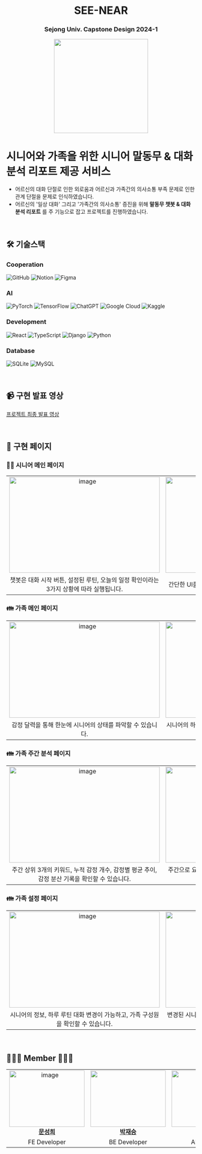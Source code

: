 <div align="center">

# SEE-NEAR


**<h3>Sejong Univ. Capstone Design 2024-1</h3>**

<img src="https://github.com/seong-hui/SEE-NEAR/assets/52481403/a7e5580d-8cec-4ceb-9a8c-702481c941e9" width="250"/>
</div>

# 시니어와 가족을 위한 시니어 말동무 & 대화 분석 리포트 제공 서비스

- 어르신의 대화 단절로 인한 외로움과 어르신과 가족간의 의사소통 부족 문제로 인한 관계 단절을 문제로 인식하였습니다.
- 어르신의 '일상 대화' 그리고 '가족간의 의사소통' 증진을 위해 **말동무 챗봇 & 대화 분석 리포트** 를 주 기능으로 잡고 프로젝트를 진행하였습니다.

<br/>

<h2> 🛠 기술스택 </h2>

### Cooperation
![GitHub](https://img.shields.io/badge/github-%23121011.svg?style=for-the-badge&logo=github&logoColor=white)
![Notion](https://img.shields.io/badge/Notion-%23000000.svg?style=for-the-badge&logo=notion&logoColor=white)
![Figma](https://img.shields.io/badge/figma-%23F24E1E.svg?style=for-the-badge&logo=figma&logoColor=white)

### AI
![PyTorch](https://img.shields.io/badge/PyTorch-%23EE4C2C.svg?style=for-the-badge&logo=PyTorch&logoColor=white)
![TensorFlow](https://img.shields.io/badge/TensorFlow-%23FF6F00.svg?style=for-the-badge&logo=TensorFlow&logoColor=white)
![ChatGPT](https://img.shields.io/badge/chatGPT-74aa9c?style=for-the-badge&logo=openai&logoColor=white)
![Google Cloud](https://img.shields.io/badge/GoogleCloud-%234285F4.svg?style=for-the-badge&logo=google-cloud&logoColor=white)
![Kaggle](https://img.shields.io/badge/Kaggle-035a7d?style=for-the-badge&logo=kaggle&logoColor=white)

### Development
![React](https://img.shields.io/badge/react-%2320232a.svg?style=for-the-badge&logo=react&logoColor=%2361DAFB)
![TypeScript](https://img.shields.io/badge/typescript-%23007ACC.svg?style=for-the-badge&logo=typescript&logoColor=white)
![Django](https://img.shields.io/badge/django-%23092E20.svg?style=for-the-badge&logo=django&logoColor=white)
![Python](https://img.shields.io/badge/python-3670A0?style=for-the-badge&logo=python&logoColor=ffdd54)

### Database
![SQLite](https://img.shields.io/badge/sqlite-%2307405e.svg?style=for-the-badge&logo=sqlite&logoColor=white)
![MySQL](https://img.shields.io/badge/mysql-4479A1.svg?style=for-the-badge&logo=mysql&logoColor=white)

<br />

## 📹 구현 발표 영상
[프로젝트 최종 발표 영상](https://drive.google.com/file/d/1lDpCUjImZpxmMrGk8ejNC_iPXsVHGbJf/view?usp=sharing)

<br />

## 💙 구현 페이지
### 🧓🏻 시니어 메인 페이지

<table align="center">
    <tr align="center"> 
        <td width="450">
           <img alt="image"  src="https://github.com/seong-hui/SEE-NEAR/assets/52481403/47c22d79-c47b-4cca-a2ef-dc27494145dc"  width="400" height="255" >
        </td>
        <td width="450">
           <img alt="image"  src="https://github.com/seong-hui/SEE-NEAR/assets/52481403/29673b4f-c6f4-4faa-b0a2-52f2959583ec"  width="400" height="255" >
        </td>
    </tr>
    <tr align="center">
        <td width="450">
            챗봇은 대화 시작 버튼, 설정된 루틴, 오늘의 일정 확인이라는 3가지 상황에 따라 실행됩니다.
        </td>
        <td width="450">
          간단한 UI를 통해 시니어의 접근성을 높이고자 하였습니다.
      </td>
    </tr>
</table>

### 👪 가족 메인 페이지

<table align="center">
    <tr align="center"> 
        <td width="450">
           <img alt="image"  src="https://github.com/seong-hui/SEE-NEAR/assets/52481403/f30bf5f0-9c11-4749-8af5-1fbbaf4fc6aa"  width="400" height="255" >
        </td>
        <td width="450">
           <img alt="image"  src="https://github.com/seong-hui/SEE-NEAR/assets/52481403/139edbc5-7718-47b4-b8d4-5b71993474d1"  width="400" height="255" >
        </td>
    </tr>
    <tr align="center">
        <td width="450">
            감정 달력을 통해 한눈에 시니어의 상태를 파악할 수 있습니다.
        </td>
        <td width="450">
          시니어의 하루 일정을 설정하고, 매일 대화 키워드 추출 및 요약 확인이 가능합니다. 
      </td>
    </tr>
</table>

### 👪 가족 주간 분석 페이지

<table align="center">
    <tr align="center"> 
        <td width="450">
           <img alt="image"  src="https://github.com/seong-hui/SEE-NEAR/assets/52481403/17ee4c0c-8168-41ce-8ede-ed36fc797674"  width="400" height="255" >
        </td>
        <td width="450">
           <img alt="image"  src="https://github.com/seong-hui/SEE-NEAR/assets/52481403/1a5f58ea-4ae2-44c1-90a8-fcb434abdc52"  width="400" height="255" >
        </td>
    </tr>
    <tr align="center">
        <td width="450">
            주간 상위 3개의 키워드, 누적 감정 개수, 감정별 평균 추이, 감정 분산 기록을 확인할 수 있습니다.
        </td>
        <td width="450">
          주간으로 요약되는 분석을 통해 시니어의 상태, 감정의 변화를 쉽게 파악하고자 하였습니다.
      </td>
    </tr>
</table>

### 👪 가족 설정 페이지

<table align="center">
    <tr align="center"> 
        <td width="450">
           <img alt="image"  src="https://github.com/seong-hui/SEE-NEAR/assets/52481403/b924d26c-ef64-4c90-bb9f-b465b7b902c4"  width="400" height="255" >
        </td>
        <td width="450">
           <img alt="image"  src="https://github.com/seong-hui/SEE-NEAR/assets/52481403/7eb31d82-a9db-4a86-8d1f-7da1a2507470"  width="400" height="255" >
        </td>
    </tr>
    <tr align="center">
        <td width="450">
            시니어의 정보, 하루 루틴 대화 변경이 가능하고, 가족 구성원을 확인할 수 있습니다.
        </td>
        <td width="450">
          변경된 시니어의 정보, 대화 루틴에 맞게 말동무 챗봇이 실행됩니다.
      </td>
    </tr>
</table>

<br/>


## 🧑🏻‍💻 Member 👩🏻‍💻
<table align="center">
    <tr align="center"> 
    <td style="min-width: 150px;" background-color="white">
            <a href="https://github.com/seong-hui">
             <img alt="image" src="https://github.com/seong-hui/SEE-NEAR/assets/52481403/5c33efa2-76fb-4707-97b7-caa2ab0beb46"  width="200" height="150" style="object-fit :cover">
              <br />
              <b>문성희</b>
            </a> 
        </td>
        <td style="min-width: 150px;">
            <a href="https://github.com/JaeSeung-Park">
              <img src="https://avatars.githubusercontent.com/u/114247033?v=4" width="200" height="150" style="object-fit :cover">
              <br />
              <b>박재승</b>
            </a>
        </td>
        <td style="min-width: 150px;" background-color="white">
            <a href="https://github.com/DAEUNLEEDA">
              <img src="https://avatars.githubusercontent.com/u/106970883?v=4" width="200" height="150" style="object-fit :cover">
              <br />
              <b>이다은</b>
            </a> 
        </td>
        <td style="min-width: 150px;">
            <a href="https://github.com/sejongmin">
              <img src="https://github.com/seong-hui/SEE-NEAR/assets/113002267/69a51af4-a894-473a-99b5-54cf2355be3a" width="200" height="150" style="object-fit :cover">
              <br />
              <b>오종민</b>
            </a>
        </td>
    </tr>
    <tr align="center">
        <td>
            FE Developer
        </td>
        <td>
            BE Developer
      </td>
        <td>
            AI Developer
        </td>
        <td>
            BE Developer
        </td>
    </tr>
</table>

